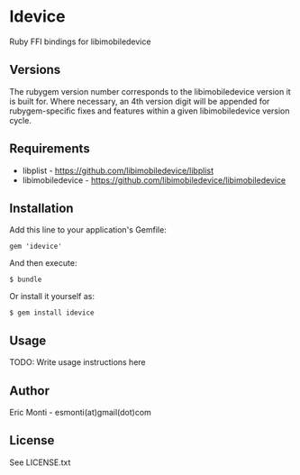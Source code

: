 # Idevice

Ruby FFI bindings for libimobiledevice

## Versions

The rubygem version number corresponds to the libimobiledevice version
it is built for. Where necessary, an 4th version digit will be appended
for rubygem-specific fixes and features within a given libimobiledevice
version cycle.

## Requirements

- libplist - https://github.com/libimobiledevice/libplist
- libimobiledevice - https://github.com/libimobiledevice/libimobiledevice

## Installation

Add this line to your application's Gemfile:

    gem 'idevice'

And then execute:

    $ bundle

Or install it yourself as:

    $ gem install idevice

## Usage

TODO: Write usage instructions here

## Author

Eric Monti - esmonti(at)gmail(dot)com

## License

See LICENSE.txt

